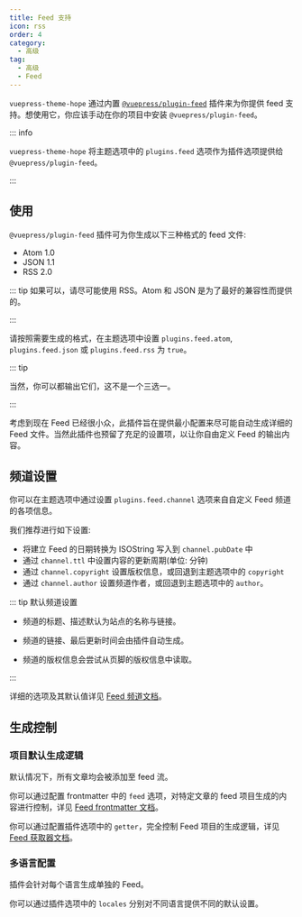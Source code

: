 ```yaml
---
title: Feed 支持
icon: rss
order: 4
category:
  - 高级
tag:
  - 高级
  - Feed
---
```


`vuepress-theme-hope` 通过内置 [`@vuepress/plugin-feed`][feed] 插件来为你提供 feed 支持。想使用它，你应该手动在你的项目中安装 `@vuepress/plugin-feed`。

::: info

`vuepress-theme-hope` 将主题选项中的 `plugins.feed` 选项作为插件选项提供给 `@vuepress/plugin-feed`。

:::

<!-- more -->

## 使用

`@vuepress/plugin-feed` 插件可为你生成以下三种格式的 feed 文件:

- Atom 1.0
- JSON 1.1
- RSS 2.0

::: tip 如果可以，请尽可能使用 RSS。Atom 和 JSON 是为了最好的兼容性而提供的。

:::

请按照需要生成的格式，在主题选项中设置 `plugins.feed.atom`, `plugins.feed.json` 或 `plugins.feed.rss` 为 `true`。

::: tip

当然，你可以都输出它们，这不是一个三选一。

:::

考虑到现在 Feed 已经很小众，此插件旨在提供最小配置来尽可能自动生成详细的 Feed 文件。当然此插件也预留了充足的设置项，以让你自由定义 Feed 的输出内容。

## 频道设置

你可以在主题选项中通过设置 `plugins.feed.channel` 选项来自自定义 Feed 频道的各项信息。

我们推荐进行如下设置:

- 将建立 Feed 的日期转换为 ISOString 写入到 `channel.pubDate` 中
- 通过 `channel.ttl` 中设置内容的更新周期(单位: 分钟)
- 通过 `channel.copyright` 设置版权信息，或回退到主题选项中的 `copyright`
- 通过 `channel.author` 设置频道作者，或回退到主题选项中的 `author`。

::: tip 默认频道设置

- 频道的标题、描述默认为站点的名称与链接。

- 频道的链接、最后更新时间会由插件自动生成。

- 频道的版权信息会尝试从页脚的版权信息中读取。

:::

详细的选项及其默认值详见 [Feed 频道文档][feed-channel]。

## 生成控制

### 项目默认生成逻辑

默认情况下，所有文章均会被添加至 feed 流。

你可以通过配置 frontmatter 中的 `feed` 选项，对特定文章的 feed 项目生成的内容进行控制，详见 [Feed frontmatter 文档][feed-frontmatter]。

你可以通过配置插件选项中的 `getter`，完全控制 Feed 项目的生成逻辑，详见 [Feed 获取器文档][feed-getter]。

### 多语言配置

插件会针对每个语言生成单独的 Feed。

你可以通过插件选项中的 `locales` 分别对不同语言提供不同的默认设置。

[feed]: https://ecosystem.vuejs.press/zh/plugins/feed/
[feed-channel]: https://ecosystem.vuejs.press/zh/plugins/feed/channel.html
[feed-frontmatter]: https://ecosystem.vuejs.press/zh/plugins/feed/frontmatter.html
[feed-getter]: https://ecosystem.vuejs.press/zh/plugins/feed/getter.html
